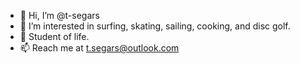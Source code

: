 
- 👋 Hi, I’m @t-segars
- 👀 I’m interested in surfing, skating, sailing, cooking, and disc golf.
- 🌱 Student of life.
- 📫 Reach me at t.segars@outlook.com


<!---
t-segars/t-segars is a ✨ special ✨ repository because its `README.md` (this file) appears on your GitHub profile.
You can click the Preview link to take a look at your changes.
--->
